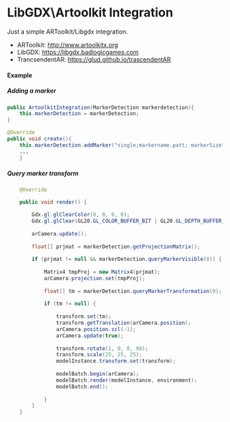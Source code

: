 # LibGDX\Artoolkit Integration

Just a simple ARToolkit/Libgdx integration.

- ARToolkit: http://www.artoolkitx.org
- LibGDX: https://libgdx.badlogicgames.com
- TrancsendentAR: https://glud.github.io/trascendentAR


#### Example
##### Adding a marker


```java
public ArtoolkitIntegration(MarkerDetection markerdetection){
	this.markerDetection = markerDetection;
}

@Override
public void create(){
	this.markerDetection.addMarker("single;markername.patt; markerSize");
	...
	}
```
##### Query marker transform


```java
    @Override

    public void render() {

        Gdx.gl.glClearColor(0, 0, 0, 0);
        Gdx.gl.glClear(GL20.GL_COLOR_BUFFER_BIT | GL20.GL_DEPTH_BUFFER_BIT);
		
        arCamera.update();
		
        float[] prjmat = markerDetection.getProjectionMatrix();
		
        if (prjmat != null && markerDetection.queryMarkerVisible(0)) {
		
            Matrix4 tmpProj = new Matrix4(prjmat);
            arCamera.projection.set(tmpProj);
			
            float[] tm = markerDetection.queryMarkerTransformation(0);
			
            if (tm != null) {
			
                transform.set(tm);
                transform.getTranslation(arCamera.position);
                arCamera.position.scl(-1);
                arCamera.update(true);
				
                transform.rotate(1, 0, 0, 90);
                transform.scale(25, 25, 25);
                modelInstance.transform.set(transform);
				
                modelBatch.begin(arCamera);
                modelBatch.render(modelInstance, environment);
                modelBatch.end();
				
            }
        }
    }
``` 
